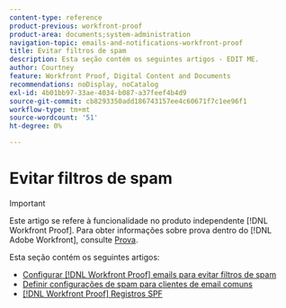 ```yaml
---
content-type: reference
product-previous: workfront-proof
product-area: documents;system-administration
navigation-topic: emails-and-notifications-workfront-proof
title: Evitar filtros de spam
description: Esta seção contém os seguintes artigos - EDIT ME.
author: Courtney
feature: Workfront Proof, Digital Content and Documents
recommendations: noDisplay, noCatalog
exl-id: 4b01bb97-33ae-4034-b087-a37feef4b4d9
source-git-commit: cb8293350add186743157ee4c60671f7c1ee96f1
workflow-type: tm+mt
source-wordcount: '51'
ht-degree: 0%

---
```


# Evitar filtros de spam

>[!IMPORTANT]
>
>Este artigo se refere à funcionalidade no produto independente [!DNL Workfront Proof]. Para obter informações sobre prova dentro do [!DNL Adobe Workfront], consulte [Prova](../../../review-and-approve-work/proofing/proofing.md).

Esta seção contém os seguintes artigos:

* [Configurar [!DNL Workfront Proof] emails para evitar filtros de spam](../../../workfront-proof/wp-emailsntfctns/avoiding-spam-filters/configure-wp-emails-avoid-spam-filters.md)
* [Definir configurações de spam para clientes de email comuns](../../../workfront-proof/wp-emailsntfctns/avoiding-spam-filters/configure-spam-settings-clients.md)
* [[!DNL Workfront Proof] Registros SPF](../../../workfront-proof/wp-emailsntfctns/avoiding-spam-filters/wp-spf-records.md)
